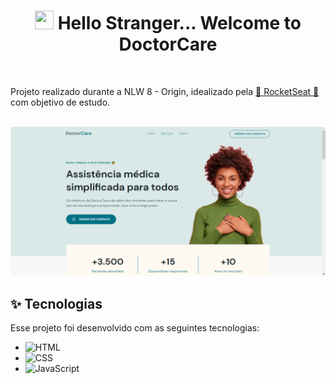 <h1 align="center">
  <img src="https://raw.githubusercontent.com/kaueMarques/kaueMarques/master/hi.gif" width="30px" height="30px">
   Hello Stranger... Welcome to <br>DoctorCare
</h1>

<br>

<p>
  Projeto realizado durante a NLW 8 - Origin, idealizado pela <a href="https://www.rocketseat.com.br">🚀 RocketSeat 🚀</a> com objetivo de estudo.
</p>

<br>

<img src="./.github/screenshot.png" alt="Screenshot doctorcare">

<br>

## ✨ Tecnologias

Esse projeto foi desenvolvido com as seguintes tecnologias:

- ![HTML](https://img.shields.io/badge/-HTML-05122A?style=flat&logo=HTML5)&nbsp;
- ![CSS](https://img.shields.io/badge/-CSS-05122A?style=flat&logo=CSS3&logoColor=1572B6)&nbsp;
- ![JavaScript](https://img.shields.io/badge/-JavaScript-05122A?style=flat&logo=javascript)&nbsp;
